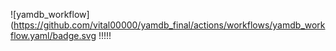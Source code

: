 ![yamdb_workflow](https://github.com/vital00000/yamdb_final/actions/workflows/yamdb_workflow.yaml/badge.svg
!!!!!